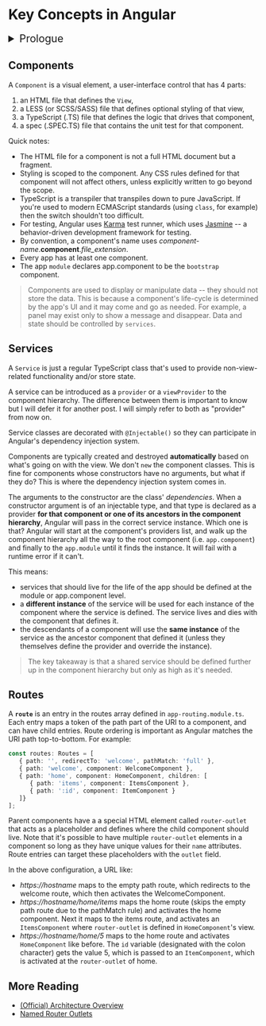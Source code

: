 # Key Concepts in Angular

<details><summary style="font-size:1.5em">Prologue</summary>
<p>In my previous post, <a href="gettings-started-with-angular.html">Getting Started With Angular</a>, I discussed how to quickly set up an Angular project and create a basic, reusable component. In there, I demonstrated the syntax for conditional inclusion (*ngIf), repeaters (*ngFor) and one-way binding and briefly touched on two-way binding.</p>
<p>In this post, I take a step back and discuss some of the key concepts of Angular. Any Angular developer should have a thorough understanding of these concepts.</p>
</details>

## Components
A `Component` is a visual element, a user-interface control that has 4 parts:
1. an HTML file that defines the `View`,
2. a LESS (or SCSS/SASS) file that defines optional styling of that view,
3. a TypeScript (.TS) file that defines the logic that drives that component,
4. a spec (.SPEC.TS) file that contains the unit test for that component.

Quick notes:
- The HTML file for a component is not a full HTML document but a fragment.
- Styling is scoped to the component. Any CSS rules defined for that component will not affect others, unless explicitly written to go beyond the scope.
- TypeScript is a transpiler that transpiles down to pure JavaScript. If you're used to modern ECMAScript standards (using `class`, for example) then the switch shouldn't too difficult. 
- For testing, Angular uses [Karma](https://karma-runner.github.io/latest/index.html) test runner, which uses [Jasmine](https://jasmine.github.io/) -- a behavior-driven development framework for testing.
- By convention, a component's name uses _component-name_.**component**._file_extension_.
- Every app has at least one component.
- The app `module` declares app.component to be the `bootstrap` component.

> Components are used to display or manipulate data -- they should not store the data. This is because a component's life-cycle is determined by the app's UI and it may come and go as needed. For example, a panel may exist only to show a message and disappear. Data and state should be controlled by `services`.

## Services
A `Service` is just a regular TypeScript class that's used to provide non-view-related functionality and/or store state. 

A service can be introduced as a `provider` or a `viewProvider` to the component hierarchy. The difference between them is important to know but I will defer it for another post. I will simply refer to both as "provider" from now on.

Service classes are decorated with `@Injectable()` so they can participate in Angular's dependency injection system. 

Components are typically created and destroyed **automatically** based on what's going on with the view. We don't `new` the component classes. This is fine for components whose constructors have no arguments, but what if they do? This is where the dependency injection system comes in. 

The arguments to the constructor are the class' _dependencies_. When a constructor argument is of an injectable type, and that type is declared as a provider __for that component or one of its ancestors in the component hierarchy__, Angular will pass in the correct service instance. Which one is that? Angular will start at the component's providers list, and walk up the component hierarchy all the way to the root component (i.e. `app.component`) and finally to the `app.module` until it finds the instance. It will fail with a runtime error if it can't.

This means:
- services that should live for the life of the app should be defined at the module or app.component level. 
- a **different instance** of the service will be used for each instance of the component where the service is defined. The service lives and dies with the component that defines it.
- the descendants of a component will use the **same instance** of the service as the ancestor component that defined it (unless they themselves define the provider and override the instance).

> The key takeaway is that a shared service should be defined further up in the component hierarchy but only as high as it's needed.

## Routes

A **`route`** is an entry in the routes array defined in `app-routing.module.ts`. Each entry maps a token of the path part of the URI to a component, and can have child entries. Route ordering is important as Angular matches the URI path top-to-bottom. 
For example:

```typescript
const routes: Routes = [
   { path: '', redirectTo: 'welcome', pathMatch: 'full' },
   { path: 'welcome', component: WelcomeComponent },
   { path: 'home', component: HomeComponent, children: [
      { path: 'items', component: ItemsComponent },
      { path: ':id', component: ItemComponent }
   ]}
];
```

Parent components have a a special HTML element called `router-outlet` that acts as a placeholder and defines where the child component should live. Note that it's possible to have multiple `router-outlet` elements in a component so long as they have unique values for their `name` attributes. Route entries can target these placeholders with the `outlet` field. 

In the above configuration, a URL like: 
- _https://hostname_ maps to the empty path route, which redirects to the welcome route, which then activates the WelcomeComponent.
- _https://hostname/home/items_ maps the home route (skips the empty path route due to the pathMatch rule) and activates the home component. Next it maps to the items route, and activates an `ItemsComponent` where `router-outlet` is defined in `HomeComponent`'s view. 
- _https://hostname/home/5_ maps to the home route and activates `HomeComponent` like before. The `id` variable (designated with the colon character) gets the value 5, which is passed to an `ItemComponent`, which is activated at the `router-outlet` of home.

## More Reading
- [(Official) Architecture Overview](https://angular.io/guide/architecture)
- [Named Router Outlets](https://onehungrymind.com/named-router-outlets-in-angular-2/)